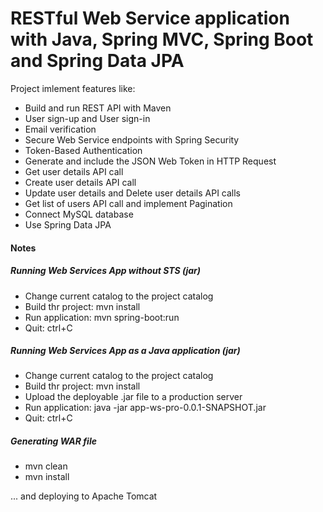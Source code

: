 # RESTful Web Service application with Java, Spring MVC, Spring Boot and Spring Data JPA
Project imlement features like:
- Build and run REST API with Maven 
- User sign-up and User sign-in
- Email verification
- Secure Web Service endpoints with Spring Security
- Token-Based Authentication
- Generate and include the JSON Web Token in HTTP Request
- Get user details API call
- Create user details API call
- Update user details and Delete user details API calls
- Get list of users API call and implement Pagination
- Connect MySQL database
- Use Spring Data JPA

#### Notes

##### Running Web Services App without STS (jar)
- Change current catalog to the project catalog 
- Build thr project: mvn install
- Run application: mvn spring-boot:run
- Quit: ctrl+C

##### Running Web Services App as a Java application (jar)
- Change current catalog to the project catalog
- Build thr project: mvn install
- Upload the deployable .jar file to a production server
- Run application: java -jar app-ws-pro-0.0.1-SNAPSHOT.jar
- Quit: ctrl+C

##### Generating WAR file
- mvn clean
- mvn install

... and deploying to Apache Tomcat
